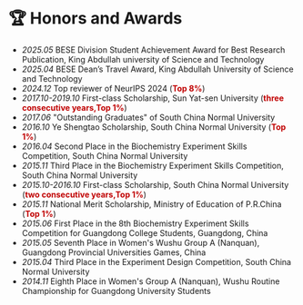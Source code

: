 # 🏆 Honors and Awards
- *2025.05* BESE Division Student Achievement Award for Best Research Publication, King Abdullah university of Science and Technology
- *2025.04* BESE Dean’s Travel Award, King Abdullah University of Science and Technology
- *2024.12* Top reviewer of NeurIPS 2024 (**<font color="#C00000">Top 8%</font>**)
- *2017.10-2019.10* First-class Scholarship, Sun Yat-sen University (**<font color="#C00000">three consecutive years,Top 1%</font>**)
- *2017.06* "Outstanding Graduates" of South China Normal University
- *2016.10* Ye Shengtao Scholarship, South China Normal University (**<font color="#C00000">Top 1%</font>**)
- *2016.04* Second Place in the Biochemistry Experiment Skills Competition, South China Normal University
- *2015.11* Third Place in the Biochemistry Experiment Skills Competition, South China Normal University
- *2015.10-2016.10* First-class Scholarship, South China Normal University (**<font color="#C00000">two consecutive years,Top 1%</font>**)
- *2015.11* National Merit Scholarship, Ministry of Education of P.R.China (**<font color="#C00000">Top 1%</font>**)
- *2015.06* First Place in the 8th Biochemistry Experiment Skills Competition for Guangdong College Students, Guangdong, China
- *2015.05* Seventh Place in Women's Wushu Group A (Nanquan), Guangdong Provincial Universities Games, China
- *2015.04* Third Place in the Experiment Design Competition, South China Normal University
- *2014.11* Eighth Place in Women's Group A (Nanquan), Wushu Routine Championship for Guangdong University Students


